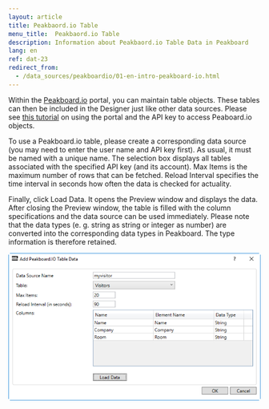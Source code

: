 ```yaml
---
layout: article
title: Peakbaord.io Table
menu_title:  Peakbaord.io Table
description: Information about Peakbaord.io Table Data in Peakboard
lang: en
ref: dat-23
redirect_from:
  - /data_sources/peakboardio/01-en-intro-peakboard-io.html
---
```

Within the [Peakboard.io](https://peakboard.io/myaccountlogin) portal, you can maintain table objects. These tables can then be included in the Designer just like other data sources. Please see [this tutorial](peakboardio/01-en-intro-peakboard-io.html) on using the portal and the API key to access Peaboard.io objects.

To use a Peakboard.io table, please create a corresponding data source (you may need to enter the user name and API key first). As usual, it must be named with a unique name. The selection box displays all tables associated with the specified API key (and its account). Max Items is the maximum number of rows that can be fetched. Reload Interval specifies the time interval in seconds how often the data is checked for actuality.

Finally, click Load Data. It opens the Preview window and displays the data. After closing the Preview window, the table is filled with the column specifications and the data source can be used immediately. Please note that the data types (e. g. string as string or integer as number) are converted into the corresponding data types in Peakboard. The type information is therefore retained.

![image_1](/assets/images/Data_Sources/Peakboard_IO/datasource_peakboardio_table_01.png)
